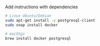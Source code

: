 #

Add instructions with dependencies

```bash
# Linux Ubuntu/Debian
sudo apt-get install -y postgresql-client
sudo snap install docker

# macOSgi
brew install docker postgresql
```

